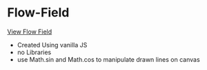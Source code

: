 # Flow-Field

[View Flow Field](https://brixsta.github.io/Flow-Field/)

- Created Using vanilla JS
- no Libraries
- use Math.sin and Math.cos to manipulate drawn lines on canvas
